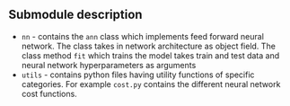 ## Submodule description
- `nn` - contains the `ann` class which implements feed forward neural network. The class takes in network architecture as object field. The class method `fit` which trains the model takes train and test data and neural network hyperparameters as arguments
- `utils` - contains python files having utility functions of specific categories. For example `cost.py` contains the different neural network cost functions.
